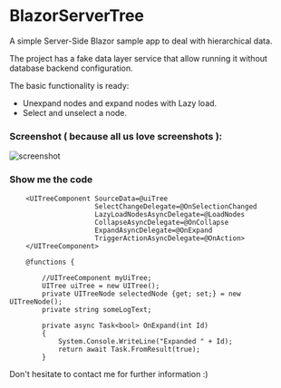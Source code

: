 # BlazorServerTree

A simple Server-Side Blazor sample app to deal with hierarchical data.

The project has a fake data layer service that allow running it without database backend configuration.

The basic functionality is ready:

* Unexpand nodes and expand nodes with Lazy load.
* Select and unselect a node.


### Screenshot ( because all us love screenshots ):

![screenshot](./screenshots/screenshot_smallv2.gif)

### Show me the code

```
    <UITreeComponent SourceData=@uiTree
                     SelectChangeDelegate=@OnSelectionChanged
                     LazyLoadNodesAsyncDelegate=@LoadNodes
                     CollapseAsyncDelegate=@OnCollapse
                     ExpandAsyncDelegate=@OnExpand
                     TriggerActionAsyncDelegate=@OnAction>
    </UITreeComponent>  

    @functions {

        //UITreeComponent myUiTree;
        UITree uiTree = new UITree();
        private UITreeNode selectedNode {get; set;} = new UITreeNode();
        private string someLogText;

        private async Task<bool> OnExpand(int Id)
        {
            System.Console.WriteLine("Expanded " + Id);
            return await Task.FromResult(true);
        }

```


Don't hesitate to contact me for further information :)

